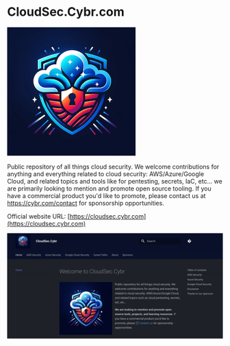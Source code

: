 # CloudSec.Cybr.com

![CloudSec.Cybr logo](./docs/assets/cloudsec.cybr-logo-300px.jpg)

Public repository of all things cloud security. We welcome contributions for anything and everything related to cloud security: AWS/Azure/Google Cloud, and related topics and tools like for pentesting, secrets, IaC, etc... we are primarily looking to mention and promote open source tooling. If you have a commercial product you'd like to promote, please contact us at https://cybr.com/contact for sponsorship opportunities.

Official website URL: [https://cloudsec.cybr.com](https://cloudsec.cybr.com)

![CloudSec.Cybr Dashboard Screenshot](./docs/assets/cloudsec.cybr.com-screenshot.jpg)
